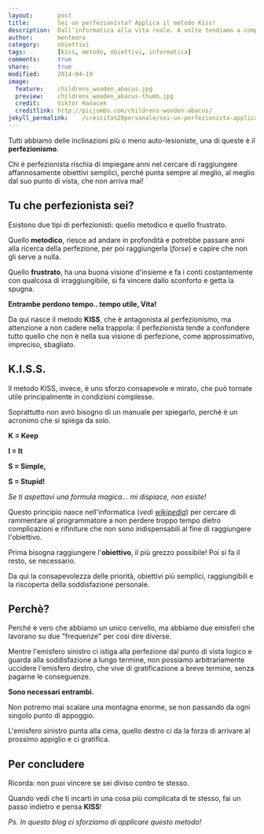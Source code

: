 ```yaml
---
layout:       post
title:        Sei un perfezionista? Applica il metodo Kiss!
description:  Dall'informatica alla vita reale. A volte tendiamo a complicarci la vita, ricordare questo piccolo principio può aiutarci a raggiungere i nostri obiettivi. Ecco cos'è e come applicare il metodo KISS.
author:       menteora
category:     obiettivi
tags:         [kiss, metodo, obiettivi, informatica]
comments:     true
share:        true
modified:     2014-04-19
image:
  feature:    childrens_wooden_abacus.jpg
  preview:    childrens_wooden_abacus-thumb.jpg
  credit:     Viktor Hanacek
  creditlink: http://picjumbo.com/childrens-wooden-abacus/
jekyll_permalink:    /crescita%20personale/sei-un-perfezionista-applica-il-metodo-kiss/
---
```


Tutti abbiamo delle inclinazioni più o meno auto-lesioniste, una di queste è il **perfezionismo**.

Chi è perfezionista rischia di impiegare anni nel cercare di raggiungere affannosamente obiettivi semplici, perché punta sempre al meglio, al meglio dal suo punto di vista, che non arriva mai!

## Tu che perfezionista sei?

Esistono due tipi di perfezionisti: quello metodico e quello frustrato.

Quello **metodico**, riesce ad andare in profondità e potrebbe passare anni alla ricerca della perfezione, per poi raggiungerla (*forse*) e capire che non gli serve a nulla.

Quello **frustrato**, ha una buona visione d'insieme e fa i conti costantemente con qualcosa di irraggiungibile, si fa vincere dallo sconforto e getta la spugna.

**Entrambe perdono tempo.. tempo utile, Vita!**

Da qui nasce il metodo **KISS**, che è antagonista al perfezionismo, ma attenzione a non cadere nella trappola: il perfezionista tende a confondere tutto quello che non è nella sua visione di perfezione, come approssimativo, impreciso, sbagliato.

## K.I.S.S.

Il metodo KISS, invece, è uno sforzo consapevole e mirato, che può tornate utile principalmente in condizioni complesse. 

Soprattutto non avrò bisogno di un manuale per spiegarlo, perché è un acronimo  che si spiega da solo.

**K = Keep**

**I = It**

**S = Simple,**
 
**S = Stupid!**

*Se ti aspettavi una formula magica... mi dispiace, non esiste!*

Questo principio nasce nell'informatica (*vedi [wikipedia](http://it.wikipedia.org/wiki/KISS_(informatica))*) per cercare di rammentare al programmatore a non perdere troppo tempo dietro complicazioni e rifiniture che non sono indispensabili al fine di raggiungere l'obiettivo.

Prima bisogna raggiungere l'**obiettivo**, il più grezzo possibile! Poi si fa il resto, se necessario.

Da qui la consapevolezza delle priorità, obiettivi più semplici, raggiungibili e la riscoperta della soddisfazione personale.

## Perchè?

Perché è vero che abbiamo un unico cervello, ma abbiamo due emisferi che lavorano su due "frequenze" per cosi dire diverse.

Mentre l'emisfero sinistro ci istiga alla perfezione dal punto di vista logico e guarda alla soddisfazione a lungo termine, non possiamo arbitrariamente uccidere l'emisfero destro, che vive di gratificazione a breve termine, senza pagarne le conseguenze.

**Sono necessari entrambi.**

Non potremo mai scalare una montagna enorme, se non passando da ogni singolo punto di appoggio.

L'emisfero sinistro punta alla cima, quello destro ci da la forza di arrivare al prossimo appiglio e ci gratifica.

## Per concludere

Ricorda: non puoi vincere se sei diviso contro te stesso.

Quando vedi che ti incarti in una cosa più complicata di te stesso, fai un passo indietro e pensa **KISS**!

*Ps. In questo blog ci sforziamo di applicare questo metodo!*